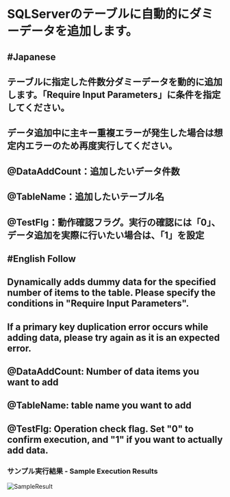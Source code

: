# SQLServerのテーブルに自動的にダミーデータを追加します。
## 	#Japanese
## 	テーブルに指定した件数分ダミーデータを動的に追加します。「Require Input Parameters」に条件を指定してください。
## 	データ追加中に主キー重複エラーが発生した場合は想定内エラーのため再度実行してください。
## 
## 	@DataAddCount：追加したいデータ件数
## 	@TableName：追加したいテーブル名
## 	@TestFlg：動作確認フラグ。実行の確認には「0」、データ追加を実際に行いたい場合は、「1」を設定
## 
## 	#English Follow
## 	Dynamically adds dummy data for the specified number of items to the table. Please specify the conditions in "Require Input Parameters".
## 	If a primary key duplication error occurs while adding data, please try again as it is an expected error.
## 
## 	@DataAddCount: Number of data items you want to add
## 	@TableName: table name you want to add
## 	@TestFlg: Operation check flag. Set "0" to confirm execution, and "1" if you want to actually add data.
### サンプル実行結果 - Sample Execution Results
![SampleResult](https://github.com/nakm2021/SQLServerDynamicAddData/assets/79841952/f681eaa5-9021-458a-ba34-52463622d64b)
